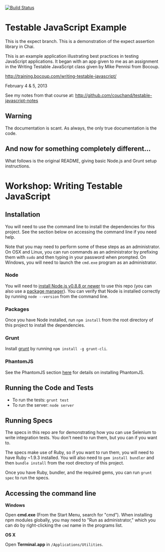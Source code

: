 [![Build Status](https://travis-ci.org/couchand/testable-javascript-example.png?branch=assert)](https://travis-ci.org/couchand/testable-javascript-example)

Testable JavaScript Example
===========================

This is the expect branch.  This is a demonstration of the
expect assertion library in Chai.

This is an example application illustrating best practices
in testing JavaScript applications.  It began with an app
given to me as an assignment in the Writing Testable
JavaScript class given by Mike Pennisi from Bocoup.

<http://training.bocoup.com/writing-testable-javascript/>

February 4 &amp; 5, 2013

See my notes from that course at:
<http://github.com/couchand/testable-javascript-notes>

Warning
-------

The documentation is scant.  As always, the only true
documentation is the code.

And now for something completely different...
---------------------------------------------

What follows is the original README, giving basic Node.js
and Grunt setup instructions.


# Workshop: Writing Testable JavaScript

## Installation

You will need to use the command line to install the dependencies for this
project. See the section below on accessing the command line if you need help.

Note that you may need to perform some of these steps as an administrator. On
OSX and Linux, you can run commands as an administrator by prefixing them with
`sudo` and then typing in your password when prompted. On Windows, you will
need to launch the `cmd.exe` program as an administrator.

### Node

You will need to [install Node.js v0.8.8 or newer](http://nodejs.org) to use
this repo (you can also use a [package
manager](https://github.com/joyent/node/wiki/Installing-Node.js-via-package-manager)).
You can verify that Node is installed correctly by running `node --version`
from the command line.

### Packages

Once you have Node installed, run `npm install` from the root directory of this
project to install the dependencies.

### Grunt

Install [grunt](http://gruntjs.com) by running `npm install -g grunt-cli`.

### PhantomJS

See the PhantomJS section
[here](https://github.com/gruntjs/grunt/blob/master/docs/faq.md) for details on
installing PhantomJS.

## Running the Code and Tests

- To run the tests: `grunt test`
- To run the server: `node server`

## Running Specs

The specs in this repo are for demonstrating how you can use Selenium to write
integration tests. You don't need to run them, but you can if you want to.

The specs make use of Ruby, so if you want to run them, you will need to have
Ruby ~1.9.3 installed. You will also need to `gem install bundler` and then
`bundle install` from the root directory of this project.

Once you have Ruby, bundler, and the required gems, you can run `grunt spec` to
run the specs.

## Accessing the command line

**Windows**

Open **cmd.exe** (From the Start Menu, search for "cmd"). When installing npm
modules globally, you may need to "Run as administrator," which you can do by
right-clicking the `cmd` name in the programs list.

**OS X**

Open **Terminal.app** in `/Applications/Utilities`.

